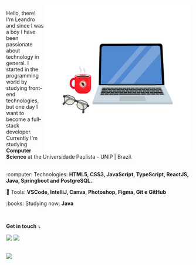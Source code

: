 <img src="./img/laptop-coffee.png" min-width="400px" max-width="400px" width="400px" align="right" alt="Computador">

<p align="left"> 
  Hello, there! I'm Leandro and since I was a boy I have been passionate about technology in general. I started in the programming world by studying front-end technologies, but one day I want to become a full-stack developer. Currently I'm studying <strong>Computer Science</strong> at the Universidade Paulista - UNIP | Brazil. <br><br>
</p>

<p align="left">
 :computer:  Technologies: <strong>HTML5, CSS3, JavaScript, TypeScript, ReactJS, Java, Springboot and PostgreSQL.</strong>
</p>

<p align="left">
  💼 Tools: <strong>VSCode, IntelliJ, Canva, Photoshop, Figma, Git e GitHub</strong>
</p>

<p align="left">
 :books: Studying now: <strong>Java</strong>
</p>

<br>

<p align="left">
 <strong>Get in touch</strong> ⤵️
</p>

<p align="left">
  <a href="https://www.linkedin.com/in/leandroteixeira97/" alt="Linkedin">
  <img src="https://img.shields.io/badge/-Linkedin-0e76a8?style=flat-square&logo=Linkedin&logoColor=white&link=https://www.linkedin.com/in/leandroteixeira97/" /></a>

  <a href="https://www.instagram.com/leandroteixeira97" alt="Instagram">
  <img src="https://img.shields.io/badge/-Instagram-DF0174?style=flat-square&labelColor=DF0174&logo=instagram&logoColor=white&link=https://www.instagram.com/leandroteixeira97/"/></a>
</p>  
<br>
<div>
<img height="120em" src="https://github-readme-stats.vercel.app/api/top-langs/?username=leandroteixeira97&layout=compact&theme=dracula")(https://github.com/leandroteixeira97/github-readme-stats)"/>
</div>

